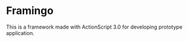 Framingo
========

This is a framework made with ActionScript 3.0 for developing prototype application.